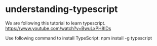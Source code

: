 # understanding-typescript
We are following this tutorial to learn typescript. https://www.youtube.com/watch?v=BwuLxPH8IDs

Use following command to install TypeScript:
npm install -g typescript
